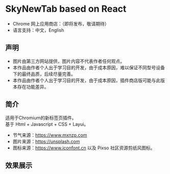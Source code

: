 # SkyNewTab based on React
* Chrome 网上应用商店：（即将发布，敬请期待）
* 语言支持：中文，English

## 声明
* 图片由第三方网站提供，图片内容不代表作者任何观点。  
* 本作品由作者个人出于学习目的开发，由于成本原因，难以保证不同型号设备下的最终品质，后续尽量完善。
* 本作品由作者个人出于学习目的开发，由于成本原因，插件商店版可能与此版本存在功能差异。

## 简介
适用于Chromium的新标签页插件。  
基于 Html + Javascript + CSS + Layui。   
* 节气来源：https://www.mxnzp.com  
* 图片来源：https://unsplash.com
* 图标来源：https://www.iconfont.cn 以及 Pixso 社区资源剪纸风图标。  

## 效果展示
